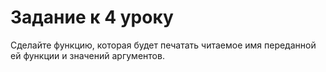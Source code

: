 # Задание к 4 уроку

Сделайте функцию, которая будет печатать читаемое имя переданной ей функции и значений аргументов.

